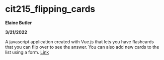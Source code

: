 # cit215_flipping_cards
 
**Elaine Butler**

**3/21/2022**

A javascript application created with Vue.js that lets you have flashcards that you can flip over to see the answer. You can also add new cards to the list using a form. [Link](https://elainexe.github.io/cit215_flipping_cards/)
